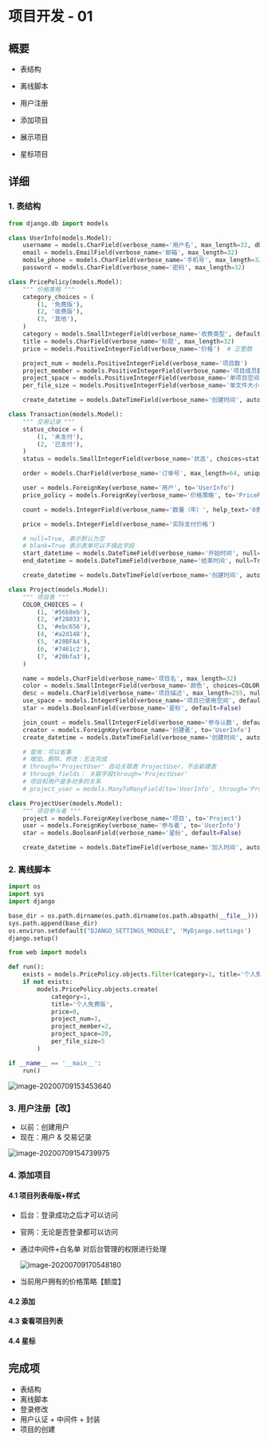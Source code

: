 # 项目开发 - 01

## 概要

- 表结构

- 离线脚本

- 用户注册
- 添加项目
- 展示项目
- 星标项目

## 详细

### 1. 表结构

```python
from django.db import models

class UserInfo(models.Model):
    username = models.CharField(verbose_name='用户名', max_length=32, db_index=True)  # db_index=True 索引
    email = models.EmailField(verbose_name='邮箱', max_length=32)
    mobile_phone = models.CharField(verbose_name='手机号', max_length=32)
    password = models.CharField(verbose_name='密码', max_length=32)

class PricePolicy(models.Model):
    """ 价格策略 """
    category_choices = (
        (1, '免费版'),
        (2, '收费版'),
        (3, '其他'),
    )
    category = models.SmallIntegerField(verbose_name='收费类型', default=2, choices=category_choices)
    title = models.CharField(verbose_name='标题', max_length=32)
    price = models.PositiveIntegerField(verbose_name='价格')  # 正整数

    project_num = models.PositiveIntegerField(verbose_name='项目数')
    project_member = models.PositiveIntegerField(verbose_name='项目成员数')
    project_space = models.PositiveIntegerField(verbose_name='单项目空间')
    per_file_size = models.PositiveIntegerField(verbose_name='单文件大小')

    create_datetime = models.DateTimeField(verbose_name='创建时间', auto_now_add=True)

class Transaction(models.Model):
    """ 交易记录 """
    status_choice = (
        (1, '未支付'),
        (2, '已支付'),
    )
    status = models.SmallIntegerField(verbose_name='状态', choices=status_choice)

    order = models.CharField(verbose_name='订单号', max_length=64, unique=True)  # 唯一索引

    user = models.ForeignKey(verbose_name='用户', to='UserInfo')
    price_policy = models.ForeignKey(verbose_name='价格策略', to='PricePolicy')

    count = models.IntegerField(verbose_name='数量（年）', help_text='0表示无限期')

    price = models.IntegerField(verbose_name='实际支付价格')

    # null=True, 表示默认为空
    # blank=True 表示表单可以不填此字段
    start_datetime = models.DateTimeField(verbose_name='开始时间', null=True, blank=True)
    end_datetime = models.DateTimeField(verbose_name='结束时间', null=True, blank=True)

    create_datetime = models.DateTimeField(verbose_name='创建时间', auto_now_add=True)

class Project(models.Model):
    """ 项目表 """
    COLOR_CHOICES = (
        (1, '#56b8eb'),
        (2, '#f28033'),
        (3, '#ebc656'),
        (4, '#a2d148'),
        (5, '#20BFA4'),
        (6, '#7461c2'),
        (7, '#20bfa3'),
    )

    name = models.CharField(verbose_name='项目名', max_length=32)
    color = models.SmallIntegerField(verbose_name='颜色', choices=COLOR_CHOICES, default=1)
    desc = models.CharField(verbose_name='项目描述', max_length=255, null=True, blank=True)
    use_space = models.IntegerField(verbose_name='项目已使用空间', default=0)
    star = models.BooleanField(verbose_name='星标', default=False)

    join_count = models.SmallIntegerField(verbose_name='参与认数', default=1)
    creator = models.ForeignKey(verbose_name='创建者', to='UserInfo')
    create_datetime = models.DateTimeField(verbose_name='创建时间', auto_now_add=True)

    # 查询：可以省事
    # 增加、删除、修改：无法完成
    # through='ProjectUser' 自动关联表 ProjectUser，不会新建表
    # through_fields： 关联字段through='ProjectUser'
    # 项目和用户是多对多的关系
    # project_user = models.ManyToManyField(to='UserInfo', through='ProjectUser', through_fields=('project', 'user'))

class ProjectUser(models.Model):
    """ 项目参与者 """
    project = models.ForeignKey(verbose_name='项目', to='Project')
    user = models.ForeignKey(verbose_name='参与者', to='UserInfo')
    star = models.BooleanField(verbose_name='星标', default=False)

    create_datetime = models.DateTimeField(verbose_name='加入时间', auto_now_add=True)
```

### 2. 离线脚本

```python
import os
import sys
import django

base_dir = os.path.dirname(os.path.dirname(os.path.abspath(__file__)))
sys.path.append(base_dir)
os.environ.setdefault("DJANGO_SETTINGS_MODULE", 'MyDjango.settings')
django.setup()

from web import models

def run():
    exists = models.PricePolicy.objects.filter(category=1, title='个人免费版').exists()
    if not exists:
        models.PricePolicy.objects.create(
            category=1,
            title='个人免费版',
            price=0,
            project_num=3,
            project_member=2,
            project_space=20,
            per_file_size=5
        )

if __name__ == '__main__':
    run()
```

![image-20200709153453640](C:\Users\user\AppData\Roaming\Typora\typora-user-images\image-20200709153453640.png)

### 3. 用户注册【改】

- 以前：创建用户
- 现在：用户 & 交易记录

![image-20200709154739975](C:\Users\user\AppData\Roaming\Typora\typora-user-images\image-20200709154739975.png)

### 4. 添加项目

#### 4.1 项目列表母版+样式

- 后台：登录成功之后才可以访问

- 官网：无论是否登录都可以访问

- 通过中间件+白名单 对后台管理的权限进行处理

  ![image-20200709170548180](C:\Users\user\AppData\Roaming\Typora\typora-user-images\image-20200709170548180.png)

- 当前用户拥有的价格策略【额度】

#### 4.2 添加

#### 4.3 查看项目列表

#### 4.4 星标

## 完成项

- 表结构
- 离线脚本
- 登录修改
- 用户认证 + 中间件 + 封装
- 项目的创建